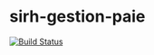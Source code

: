 # sirh-gestion-paie




[![Build Status](http://jenkins.cleverapps.io/buildStatus/icon?job=pierre-antoine-paie)](http://jenkins.cleverapps.io/job/pierre-antoine-paie/)

